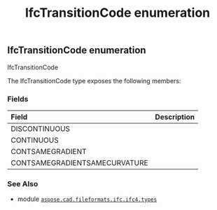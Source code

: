 ﻿---
title: IfcTransitionCode enumeration
second_title: Aspose.CAD for Python via .NET API References
description: 
type: docs
weight: 3780
url: /python-net/aspose.cad.fileformats.ifc.ifc4.types/ifctransitioncode/
is_root: false
---

## IfcTransitionCode enumeration

IfcTransitionCode



The IfcTransitionCode type exposes the following members:

### Fields
| Field | Description |
| :- | :- |
| DISCONTINUOUS |  |
| CONTINUOUS |  |
| CONTSAMEGRADIENT |  |
| CONTSAMEGRADIENTSAMECURVATURE |  |



### See Also
* module [`aspose.cad.fileformats.ifc.ifc4.types`](..)
